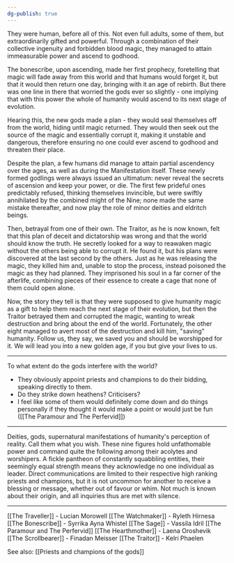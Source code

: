 ```yaml
---
dg-publish: true
---
```

They were human, before all of this. Not even full adults, some of them, but extraordinarily gifted and powerful. Through a combination of their collective ingenuity and forbidden blood magic, they managed to attain immeasurable power and ascend to godhood. 

The bonescribe, upon ascending, made her first prophecy, foretelling that magic will fade away from this world and that humans would forget it, but that it would then return one day, bringing with it an age of rebirth. But there was one line in there that worried the gods ever so slightly - one implying that with this power the whole of humanity would ascend to its next stage of evolution. 

Hearing this, the new gods made a plan - they would seal themselves off from the world, hiding until magic returned. They would then seek out the source of the magic and essentially corrupt it, making it unstable and dangerous, therefore ensuring no one could ever ascend to godhood and threaten their place. 

Despite the plan, a few humans did manage to attain partial ascendency over the ages, as well as during the Manifestation itself. These newly formed godlings were always issued an ultimatum: never reveal the secrets of ascension and keep your power, or die. The first few prideful ones predictably refused, thinking themselves invincible, but were swiftly annihilated by the combined might of the Nine; none made the same mistake thereafter, and now play the role of minor deities and eldritch beings. 

Then, betrayal from one of their own. The Traitor, as he is now known, felt that this plan of deceit and dictatorship was wrong and that the world should know the truth. He secretly looked for a way to reawaken magic without the others being able to corrupt it. He found it, but his plans were discovered at the last second by the others. Just as he was releasing the magic, they killed him and, unable to stop the process, instead poisoned the magic as they had planned. They imprisoned his soul in a far corner of the afterlife, combining pieces of their essence to create a cage that none of them could open alone. 

Now, the story they tell is that they were supposed to give humanity magic as a gift to help them reach the next stage of their evolution, but then the Traitor betrayed them and corrupted the magic, wanting to wreak destruction and bring about the end of the world. Fortunately, the other eight managed to avert most of the destruction and kill him, "saving" humanity. Follow us, they say, we saved you and should be worshipped for it. We will lead you into a new golden age, if you but give your lives to us. 

---

To what extent do the gods interfere with the world?
- They obviously appoint priests and champions to do their bidding, speaking directly to them. 
- Do they strike down heathens? Criticisers? 
- I feel like some of them would definitely come down and do things personally if they thought it would make a point or would just be fun ([[The Paramour and The Perfervid]]) 



---

Deities, gods, supernatural manifestations of humanity's perception of reality. Call them what you wish. These nine figures hold unfathomable power and command quite the following among their acolytes and worshipers. A fickle pantheon of constantly squabbling entities, their seemingly equal strength means they acknowledge no one individual as leader. Direct communications are limited to their respective high ranking priests and champions, but it is not uncommon for another to receive a blessing or message, whether out of favour or whim. Not much is known about their origin, and all inquiries thus are met with silence. 

---


[[The Traveller]] - Lucian Morowell
[[The Watchmaker]] - Ryleth Hirnesa
[[The Bonescribe]] - Syrrika Ayna Whistel 
[[The Sage]] - Vassila Idril
[[The Paramour and The Perfervid]]
[[The Hearthmother]] - Laena Oroshevik
[[The Scrollbearer]] - Finadan Meisser 
[[The Traitor]] - Kelri Phaelen 

See also: [[Priests and champions of the gods]]